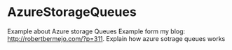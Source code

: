 # AzureStorageQueues
Example about Azure storage Queues
Example form my blog: http://robertbermejo.com/?p=311.
Explain how azure sotrage queues works
